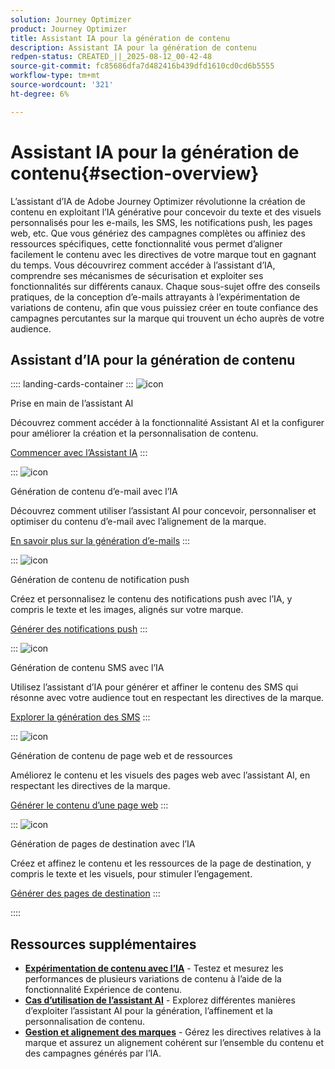 ```yaml
---
solution: Journey Optimizer
product: Journey Optimizer
title: Assistant IA pour la génération de contenu
description: Assistant IA pour la génération de contenu
redpen-status: CREATED_||_2025-08-12_00-42-48
source-git-commit: fc85686dfa7d482416b439dfd1610cd0cd6b5555
workflow-type: tm+mt
source-wordcount: '321'
ht-degree: 6%

---
```



# Assistant IA pour la génération de contenu{#section-overview}

L’assistant d’IA de Adobe Journey Optimizer révolutionne la création de contenu en exploitant l’IA générative pour concevoir du texte et des visuels personnalisés pour les e-mails, les SMS, les notifications push, les pages web, etc. Que vous génériez des campagnes complètes ou affiniez des ressources spécifiques, cette fonctionnalité vous permet d’aligner facilement le contenu avec les directives de votre marque tout en gagnant du temps. Vous découvrirez comment accéder à l’assistant d’IA, comprendre ses mécanismes de sécurisation et exploiter ses fonctionnalités sur différents canaux. Chaque sous-sujet offre des conseils pratiques, de la conception d’e-mails attrayants à l’expérimentation de variations de contenu, afin que vous puissiez créer en toute confiance des campagnes percutantes sur la marque qui trouvent un écho auprès de votre audience.

## Assistant d’IA pour la génération de contenu

:::: landing-cards-container
:::
![icon](https://cdn.experienceleague.adobe.com/icons/circle-play.svg)

Prise en main de l’assistant AI

Découvrez comment accéder à la fonctionnalité Assistant AI et la configurer pour améliorer la création et la personnalisation de contenu.

[Commencer avec l’Assistant IA](../using/content-management/gs-generative.md)
:::

:::
![icon](https://cdn.experienceleague.adobe.com/icons/envelope.svg)

Génération de contenu d’e-mail avec l’IA

Découvrez comment utiliser l’assistant AI pour concevoir, personnaliser et optimiser du contenu d’e-mail avec l’alignement de la marque.

[En savoir plus sur la génération d’e-mails](../using/content-management/generative-email.md)
:::

:::
![icon](https://cdn.experienceleague.adobe.com/icons/bell.svg)

Génération de contenu de notification push

Créez et personnalisez le contenu des notifications push avec l’IA, y compris le texte et les images, alignés sur votre marque.

[Générer des notifications push](../using/content-management/generative-push.md)
:::

:::
![icon](https://cdn.experienceleague.adobe.com/icons/message.svg)

Génération de contenu SMS avec l’IA

Utilisez l’assistant d’IA pour générer et affiner le contenu des SMS qui résonne avec votre audience tout en respectant les directives de la marque.

[Explorer la génération des SMS](../using/content-management/generative-sms.md)
:::

:::
![icon](https://cdn.experienceleague.adobe.com/icons/globe.svg)

Génération de contenu de page web et de ressources

Améliorez le contenu et les visuels des pages web avec l’assistant AI, en respectant les directives de la marque.

[Générer le contenu d’une page web](../using/content-management/generative-web.md)
:::

:::
![icon](https://cdn.experienceleague.adobe.com/icons/window-maximize.svg)

Génération de pages de destination avec l’IA

Créez et affinez le contenu et les ressources de la page de destination, y compris le texte et les visuels, pour stimuler l’engagement.

[Générer des pages de destination](../using/content-management/generative-lp.md)
:::

::::


## Ressources supplémentaires

- **[Expérimentation de contenu avec l’IA](../using/content-management/generative-experimentation.md)** - Testez et mesurez les performances de plusieurs variations de contenu à l’aide de la fonctionnalité Expérience de contenu.
- **[Cas d’utilisation de l’assistant AI](../using/content-management/generative-uc.md)** - Explorez différentes manières d’exploiter l’assistant AI pour la génération, l’affinement et la personnalisation de contenu.
- **[Gestion et alignement des marques](brands-landing-page.md)** - Gérez les directives relatives à la marque et assurez un alignement cohérent sur l’ensemble du contenu et des campagnes générés par l’IA.
